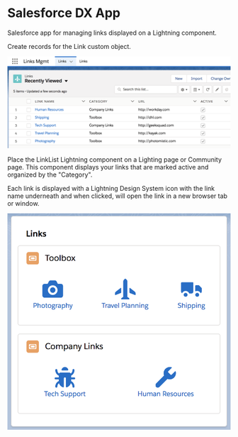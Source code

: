 # Salesforce DX App

Salesforce app for managing links displayed on a Lightning component. 

Create records for the Link custom object. 

![Link records](images/Link-records.png)

Place the LinkList Lightning component on a Lighting page or Community page. This component displays your links that are marked active and organized by the "Category". 

Each link is displayed with a Lightning Design System icon with the link name underneath and when clicked, will open the link in a new browser tab or window.

![Link records](images/LinkList-lightning-component.png)